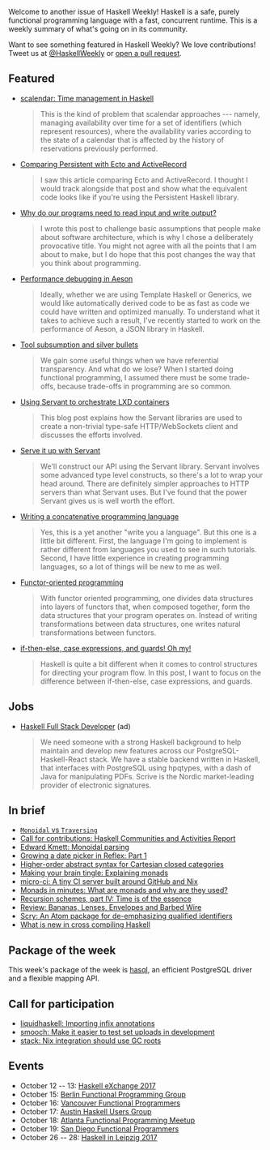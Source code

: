 <!-- 2017-10-12 -->

Welcome to another issue of Haskell Weekly!
Haskell is a safe, purely functional programming language with a fast, concurrent runtime.
This is a weekly summary of what's going on in its community.

Want to see something featured in Haskell Weekly?
We love contributions!
Tweet us at [@HaskellWeekly](https://twitter.com/haskellweekly) or [open a pull request](https://github.com/haskellweekly/haskellweekly.github.io).

## Featured

-   [scalendar: Time management in Haskell](https://www.stackbuilders.com/news/scalendar-time-management-in-haskell)

    > This is the kind of problem that scalendar approaches --- namely, managing availability over time for a set of identifiers (which represent resources), where the availability varies according to the state of a calendar that is affected by the history of reservations previously performed.

-   [Comparing Persistent with Ecto and ActiveRecord](http://bitemyapp.com/posts/2017-10-06-persistent-ecto-activerecord.html)

    > I saw this article comparing Ecto and ActiveRecord. I thought I would track alongside that post and show what the equivalent code looks like if you're using the Persistent Haskell library.

-   [Why do our programs need to read input and write output?](http://www.haskellforall.com/2017/10/why-do-our-programs-need-to-read-input.html)

    > I wrote this post to challenge basic assumptions that people make about software architecture, which is why I chose a deliberately provocative title. You might not agree with all the points that I am about to make, but I do hope that this post changes the way that you think about programming.

-   [Performance debugging in Aeson](https://blog.poisson.chat/posts/2017-10-08-aeson-perf.html)

    > Ideally, whether we are using Template Haskell or Generics, we would like automatically derived code to be as fast as code we could have written and optimized manually. To understand what it takes to achieve such a result, I've recently started to work on the performance of Aeson, a JSON library in Haskell.

-   [Tool subsumption and silver bullets](https://brianmckenna.org/blog/tool_subsumption)

    > We gain some useful things when we have referential transparency. And what do we lose? When I started doing functional programming, I assumed there must be some trade-offs, because trade-offs in programming are so common.

-   [Using Servant to orchestrate LXD containers](https://deliquus.com/posts/2017-10-02-using-servant-to-orchestrate-lxd-containers.html)

    > This blog post explains how the Servant libraries are used to create a non-trivial type-safe HTTP/WebSockets client and discusses the efforts involved.

-   [Serve it up with Servant](https://mmhaskell.com/blog/2017/10/9/serve-it-up-with-servant)

    > We'll construct our API using the Servant library. Servant involves some advanced type level constructs, so there's a lot to wrap your head around. There are definitely simpler approaches to HTTP servers than what Servant uses. But I've found that the power Servant gives us is well worth the effort.

-   [Writing a concatenative programming language](https://github.com/suhr/wcpl/blob/f70ea536e0f82d347307677ca4a7bf08f6b9155e/intro.md#readme)

    > Yes, this is a yet another "write you a language". But this one is a little bit different. First, the language I'm going to implement is rather different from languages you used to see in such tutorials. Second, I have little experience in creating programming languages, so a lot of things will be new to me as well.

-   [Functor-oriented programming](http://r6.ca/blog/20171010T001746Z.html)

    > With functor oriented programming, one divides data structures into layers of functors that, when composed together, form the data structures that your program operates on. Instead of writing transformations between data structures, one writes natural transformations between functors.

-   [if-then-else, case expressions, and guards! Oh my!](https://debugsteven.github.io/if-then-else-case-expressions-and-guards-oh-my/)

    > Haskell is quite a bit different when it comes to control structures for directing your program flow. In this post, I want to focus on the difference between if-then-else, case expressions, and guards.

## Jobs

-   [Haskell Full Stack Developer](https://stackoverflow.com/jobs/156727/haskell-full-stack-developer-scrive) (ad)

    > We need someone with a strong Haskell background to help maintain and develop new features across our PostgreSQL-Haskell-React stack. We have a stable backend written in Haskell, that interfaces with PostgreSQL using hpqtypes, with a dash of Java for manipulating PDFs. Scrive is the Nordic market-leading provider of electronic signatures.

## In brief

-   [`Monoidal` vs `Traversing`](http://oleg.fi/gists/posts/2017-10-05-monoidal-vs-traversing.html)
-   [Call for contributions: Haskell Communities and Activities Report](https://mail.haskell.org/pipermail/haskell-cafe/2017-October/127970.html)
-   [Edward Kmett: Monoidal parsing](https://www.youtube.com/watch?v=Txf7swrcLYs)
-   [Growing a date picker in Reflex: Part 1](https://blog.qfpl.io/posts/reflex/widget/growing-a-date-picker-1/)
-   [Higher-order abstract syntax for Cartesian closed categories](http://blog.functorial.com/posts/2017-10-08-HOAS-CCCs.html)
-   [Making your brain tingle: Explaining monads](http://blogs.intevation.de/wilde/haskell/monads/)
-   [micro-ci: A tiny CI server built around GitHub and Nix](https://github.com/ocharles/micro-ci)
-   [Monads in minutes: What are monads and why are they used?](http://ebencowley.com/resources/docs/articles/monadsInMinutes.html)
-   [Recursion schemes, part IV: Time is of the essence](http://blog.sumtypeofway.com/recursion-schemes-part-iv-time-is-of-the-essence/)
-   [Review: Bananas, Lenses, Envelopes and Barbed Wire](http://reasonablypolymorphic.com/blog/recursion-schemes)
-   [Scry: An Atom package for de-emphasizing qualified identifiers](https://atom.io/packages/haskell-scry)
-   [What is new in cross compiling Haskell](https://medium.com/@zw3rk/what-is-new-in-cross-compiling-haskell-976cd4752bb9)

## Package of the week

This week's package of the week is [hasql](https://www.stackage.org/lts-9.6/package/hasql-0.19.18.2),
an efficient PostgreSQL driver and a flexible mapping API.

## Call for participation

-   [liquidhaskell: Importing infix annotations](https://github.com/ucsd-progsys/liquidhaskell/issues/1123)
-   [smooch: Make it easier to test set uploads in development](https://github.com/emhoracek/smooch/issues/43)
-   [stack: Nix integration should use GC roots](https://github.com/commercialhaskell/stack/issues/3479)

## Events

-   October 12 -- 13: [Haskell eXchange 2017](https://www.meetup.com/skillsmatter/events/241083527/)
-   October 15: [Berlin Functional Programming Group](https://www.meetup.com/Berlin-Functional-Programming-Group/events/244033083/)
-   October 16: [Vancouver Functional Programmers](https://www.meetup.com/Vancouver-Functional-Programmers/events/243510247/)
-   October 17: [Austin Haskell Users Group](https://www.meetup.com/ATX-Haskell/events/243783455/)
-   October 18: [Atlanta Functional Programming Meetup](https://www.meetup.com/Atlanta-Functional-Programming-Meetup/events/244126614/)
-   October 19: [San Diego Functional Programmers](https://www.meetup.com/San-Diego-Functional-Programmers/events/243077781/)
-   October 26 -- 28: [Haskell in Leipzig 2017](https://hal2017.softbase.org)
